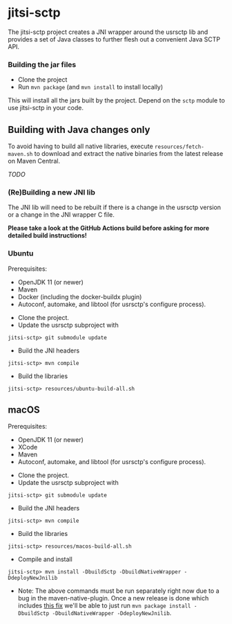 # jitsi-sctp
The jitsi-sctp project creates a JNI wrapper around the usrsctp lib and provides a set of Java classes to further flesh out a convenient Java SCTP API.

### Building the jar files
* Clone the project
* Run `mvn package` (and `mvn install` to install locally)

This will install all the jars built by the project.  Depend on the `sctp` module to use jitsi-sctp in your code.

## Building with Java changes only

To avoid having to build all native libraries,
execute `resources/fetch-maven.sh` to download and extract the native binaries
from the latest release on Maven Central.

*TODO*


### (Re)Building a new JNI lib
The JNI lib will need to be rebuilt if there is a change in the usrsctp version or a change in the JNI wrapper C file.

**Please take a look at the GitHub Actions build before asking for more detailed
build instructions!**

### Ubuntu

Prerequisites:

- OpenJDK 11 (or newer)
- Maven
- Docker (including the docker-buildx plugin)
- Autoconf, automake, and libtool (for usrsctp's configure process).

* Clone the project.
* Update the usrsctp subproject with
```
jitsi-sctp> git submodule update
```
* Build the JNI headers
```
jitsi-sctp> mvn compile
```
* Build the libraries
```
jitsi-sctp> resources/ubuntu-build-all.sh
```
## macOS

Prerequisites:

- OpenJDK 11 (or newer)
- XCode
- Maven
- Autoconf, automake, and libtool (for usrsctp's configure process).

* Clone the project.
* Update the usrsctp subproject with
```
jitsi-sctp> git submodule update
```
* Build the JNI headers
```
jitsi-sctp> mvn compile
```
* Build the libraries
```
jitsi-sctp> resources/macos-build-all.sh
```

* Compile and install
```
jitsi-sctp> mvn install -DbuildSctp -DbuildNativeWrapper -DdeployNewJnilib
```
* Note: The above commands must be run separately right now due to a bug in the maven-native-plugin.  Once a new release is done which includes [this fix](https://github.com/mojohaus/maven-native/pull/27) we'll be able to just run `mvn package install -DbuildSctp -DbuildNativeWrapper -DdeployNewJnilib`.

